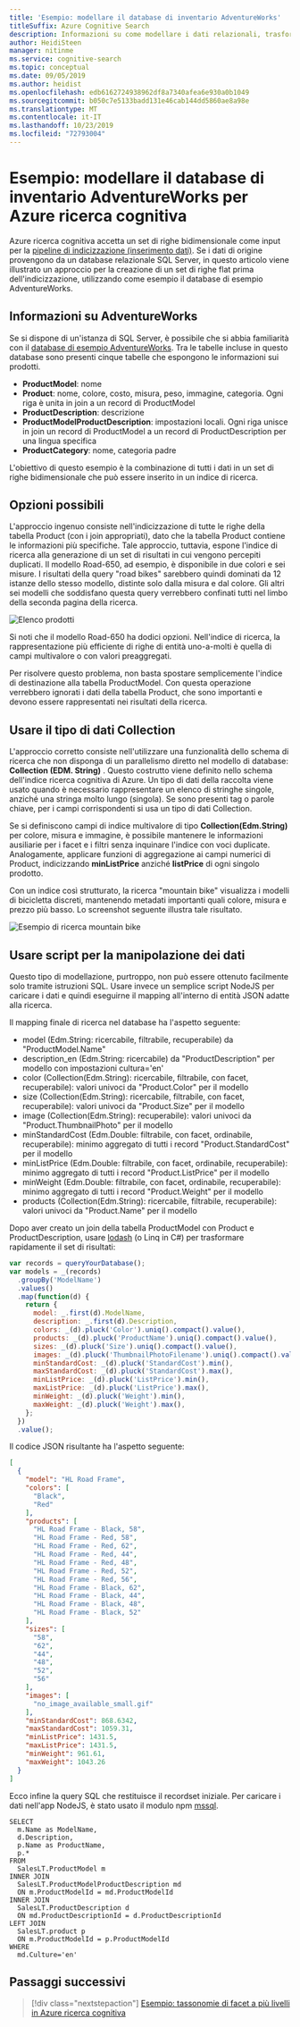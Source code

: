 ```yaml
---
title: 'Esempio: modellare il database di inventario AdventureWorks'
titleSuffix: Azure Cognitive Search
description: Informazioni su come modellare i dati relazionali, trasformarli in un set di dati bidimensionale, per l'indicizzazione e la ricerca full-text in Azure ricerca cognitiva.
author: HeidiSteen
manager: nitinme
ms.service: cognitive-search
ms.topic: conceptual
ms.date: 09/05/2019
ms.author: heidist
ms.openlocfilehash: edb6162724938962df8a7340afea6e930a0b1049
ms.sourcegitcommit: b050c7e5133badd131e46cab144dd5860ae8a98e
ms.translationtype: MT
ms.contentlocale: it-IT
ms.lasthandoff: 10/23/2019
ms.locfileid: "72793004"
---
```

# <a name="example-model-the-adventureworks-inventory-database-for-azure-cognitive-search"></a>Esempio: modellare il database di inventario AdventureWorks per Azure ricerca cognitiva

Azure ricerca cognitiva accetta un set di righe bidimensionale come input per la [pipeline di indicizzazione (inserimento dati)](search-what-is-an-index.md). Se i dati di origine provengono da un database relazionale SQL Server, in questo articolo viene illustrato un approccio per la creazione di un set di righe flat prima dell'indicizzazione, utilizzando come esempio il database di esempio AdventureWorks.

## <a name="about-adventureworks"></a>Informazioni su AdventureWorks

Se si dispone di un'istanza di SQL Server, è possibile che si abbia familiarità con il [database di esempio AdventureWorks](https://docs.microsoft.com/sql/samples/adventureworks-install-configure?view=sql-server-2017). Tra le tabelle incluse in questo database sono presenti cinque tabelle che espongono le informazioni sui prodotti.

+ **ProductModel**: nome
+ **Product**: nome, colore, costo, misura, peso, immagine, categoria. Ogni riga è unita in join a un record di ProductModel
+ **ProductDescription**: descrizione
+ **ProductModelProductDescription**: impostazioni locali. Ogni riga unisce in join un record di ProductModel a un record di ProductDescription per una lingua specifica
+ **ProductCategory**: nome, categoria padre

L'obiettivo di questo esempio è la combinazione di tutti i dati in un set di righe bidimensionale che può essere inserito in un indice di ricerca. 

## <a name="considering-our-options"></a>Opzioni possibili

L'approccio ingenuo consiste nell'indicizzazione di tutte le righe della tabella Product (con i join appropriati), dato che la tabella Product contiene le informazioni più specifiche. Tale approccio, tuttavia, espone l'indice di ricerca alla generazione di un set di risultati in cui vengono percepiti duplicati. Il modello Road-650, ad esempio, è disponibile in due colori e sei misure. I risultati della query "road bikes" sarebbero quindi dominati da 12 istanze dello stesso modello, distinte solo dalla misura e dal colore. Gli altri sei modelli che soddisfano questa query verrebbero confinati tutti nel limbo della seconda pagina della ricerca.

  ![Elenco prodotti](./media/search-example-adventureworks/products-list.png "Elenco prodotti")
 
Si noti che il modello Road-650 ha dodici opzioni. Nell'indice di ricerca, la rappresentazione più efficiente di righe di entità uno-a-molti è quella di campi multivalore o con valori preaggregati.

Per risolvere questo problema, non basta spostare semplicemente l'indice di destinazione alla tabella ProductModel. Con questa operazione verrebbero ignorati i dati della tabella Product, che sono importanti e devono essere rappresentati nei risultati della ricerca.

## <a name="use-a-collection-data-type"></a>Usare il tipo di dati Collection

L'approccio corretto consiste nell'utilizzare una funzionalità dello schema di ricerca che non disponga di un parallelismo diretto nel modello di database: **Collection (EDM. String)** . Questo costrutto viene definito nello schema dell'indice ricerca cognitiva di Azure. Un tipo di dati della raccolta viene usato quando è necessario rappresentare un elenco di stringhe singole, anziché una stringa molto lungo (singola). Se sono presenti tag o parole chiave, per i campi corrispondenti si usa un tipo di dati Collection.

Se si definiscono campi di indice multivalore di tipo **Collection(Edm.String)** per colore, misura e immagine, è possibile mantenere le informazioni ausiliarie per i facet e i filtri senza inquinare l'indice con voci duplicate. Analogamente, applicare funzioni di aggregazione ai campi numerici di Product, indicizzando **minListPrice** anziché **listPrice** di ogni singolo prodotto.

Con un indice così strutturato, la ricerca "mountain bike" visualizza i modelli di bicicletta discreti, mantenendo metadati importanti quali colore, misura e prezzo più basso. Lo screenshot seguente illustra tale risultato.

  ![Esempio di ricerca mountain bike](./media/search-example-adventureworks/mountain-bikes-visual.png "Esempio di ricerca mountain bike")

## <a name="use-script-for-data-manipulation"></a>Usare script per la manipolazione dei dati

Questo tipo di modellazione, purtroppo, non può essere ottenuto facilmente solo tramite istruzioni SQL. Usare invece un semplice script NodeJS per caricare i dati e quindi eseguirne il mapping all'interno di entità JSON adatte alla ricerca.

Il mapping finale di ricerca nel database ha l'aspetto seguente:

+ model (Edm.String: ricercabile, filtrabile, recuperabile) da "ProductModel.Name"
+ description_en (Edm.String: ricercabile) da "ProductDescription" per modello con impostazioni cultura='en'
+ color (Collection(Edm.String): ricercabile, filtrabile, con facet, recuperabile): valori univoci da "Product.Color" per il modello
+ size (Collection(Edm.String): ricercabile, filtrabile, con facet, recuperabile): valori univoci da "Product.Size" per il modello
+ image (Collection(Edm.String): recuperabile): valori univoci da "Product.ThumbnailPhoto" per il modello
+ minStandardCost (Edm.Double: filtrabile, con facet, ordinabile, recuperabile): minimo aggregato di tutti i record "Product.StandardCost" per il modello
+ minListPrice (Edm.Double: filtrabile, con facet, ordinabile, recuperabile): minimo aggregato di tutti i record "Product.ListPrice" per il modello
+ minWeight (Edm.Double: filtrabile, con facet, ordinabile, recuperabile): minimo aggregato di tutti i record "Product.Weight" per il modello
+ products (Collection(Edm.String): ricercabile, filtrabile, recuperabile): valori univoci da "Product.Name" per il modello

Dopo aver creato un join della tabella ProductModel con Product e ProductDescription, usare [lodash](https://lodash.com/) (o Linq in C#) per trasformare rapidamente il set di risultati:

```javascript
var records = queryYourDatabase();
var models = _(records)
  .groupBy('ModelName')
  .values()
  .map(function(d) {
    return {
      model: _.first(d).ModelName,
      description: _.first(d).Description,
      colors: _(d).pluck('Color').uniq().compact().value(),
      products: _(d).pluck('ProductName').uniq().compact().value(),
      sizes: _(d).pluck('Size').uniq().compact().value(),
      images: _(d).pluck('ThumbnailPhotoFilename').uniq().compact().value(),
      minStandardCost: _(d).pluck('StandardCost').min(),
      maxStandardCost: _(d).pluck('StandardCost').max(),
      minListPrice: _(d).pluck('ListPrice').min(),
      maxListPrice: _(d).pluck('ListPrice').max(),
      minWeight: _(d).pluck('Weight').min(),
      maxWeight: _(d).pluck('Weight').max(),
    };
  })
  .value();
```

Il codice JSON risultante ha l'aspetto seguente:

```json
[
  {
    "model": "HL Road Frame",
    "colors": [
      "Black",
      "Red"
    ],
    "products": [
      "HL Road Frame - Black, 58",
      "HL Road Frame - Red, 58",
      "HL Road Frame - Red, 62",
      "HL Road Frame - Red, 44",
      "HL Road Frame - Red, 48",
      "HL Road Frame - Red, 52",
      "HL Road Frame - Red, 56",
      "HL Road Frame - Black, 62",
      "HL Road Frame - Black, 44",
      "HL Road Frame - Black, 48",
      "HL Road Frame - Black, 52"
    ],
    "sizes": [
      "58",
      "62",
      "44",
      "48",
      "52",
      "56"
    ],
    "images": [
      "no_image_available_small.gif"
    ],
    "minStandardCost": 868.6342,
    "maxStandardCost": 1059.31,
    "minListPrice": 1431.5,
    "maxListPrice": 1431.5,
    "minWeight": 961.61,
    "maxWeight": 1043.26
  }
]
```

Ecco infine la query SQL che restituisce il recordset iniziale. Per caricare i dati nell'app NodeJS, è stato usato il modulo npm [mssql](https://www.npmjs.com/package/mssql).

```T-SQL
SELECT
  m.Name as ModelName,
  d.Description,
  p.Name as ProductName,
  p.*
FROM 
  SalesLT.ProductModel m
INNER JOIN 
  SalesLT.ProductModelProductDescription md
  ON m.ProductModelId = md.ProductModelId
INNER JOIN 
  SalesLT.ProductDescription d
  ON md.ProductDescriptionId = d.ProductDescriptionId
LEFT JOIN 
  SalesLT.product p
  ON m.ProductModelId = p.ProductModelId
WHERE
  md.Culture='en'
```

## <a name="next-steps"></a>Passaggi successivi

> [!div class="nextstepaction"]
> [Esempio: tassonomie di facet a più livelli in Azure ricerca cognitiva](search-example-adventureworks-multilevel-faceting.md)
